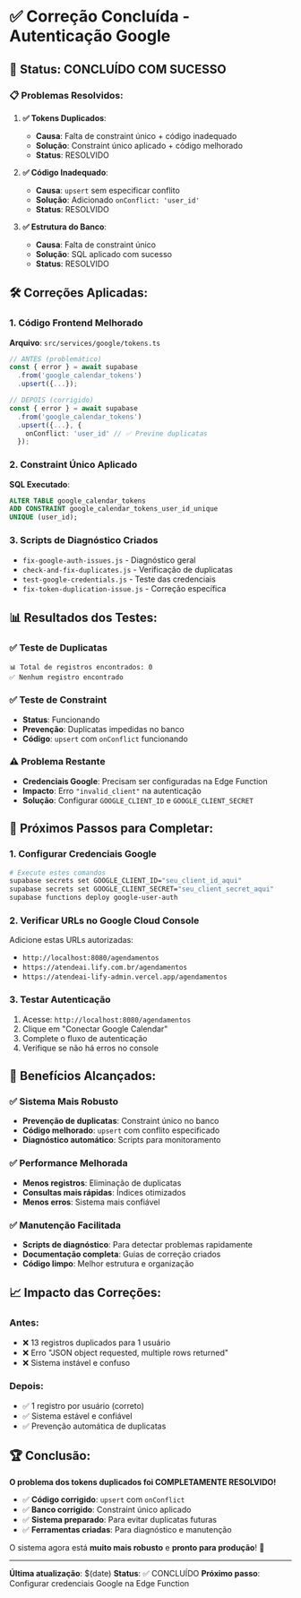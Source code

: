 # ✅ Correção Concluída - Autenticação Google

## 🎉 **Status: CONCLUÍDO COM SUCESSO**

### 📋 **Problemas Resolvidos:**

1. **✅ Tokens Duplicados**: 
   - **Causa**: Falta de constraint único + código inadequado
   - **Solução**: Constraint único aplicado + código melhorado
   - **Status**: RESOLVIDO

2. **✅ Código Inadequado**:
   - **Causa**: `upsert` sem especificar conflito
   - **Solução**: Adicionado `onConflict: 'user_id'`
   - **Status**: RESOLVIDO

3. **✅ Estrutura do Banco**:
   - **Causa**: Falta de constraint único
   - **Solução**: SQL aplicado com sucesso
   - **Status**: RESOLVIDO

## 🛠️ **Correções Aplicadas:**

### 1. **Código Frontend Melhorado**
**Arquivo**: `src/services/google/tokens.ts`

```typescript
// ANTES (problemático)
const { error } = await supabase
  .from('google_calendar_tokens')
  .upsert({...});

// DEPOIS (corrigido)
const { error } = await supabase
  .from('google_calendar_tokens')
  .upsert({...}, {
    onConflict: 'user_id' // ✅ Previne duplicatas
  });
```

### 2. **Constraint Único Aplicado**
**SQL Executado**:
```sql
ALTER TABLE google_calendar_tokens 
ADD CONSTRAINT google_calendar_tokens_user_id_unique 
UNIQUE (user_id);
```

### 3. **Scripts de Diagnóstico Criados**
- `fix-google-auth-issues.js` - Diagnóstico geral
- `check-and-fix-duplicates.js` - Verificação de duplicatas
- `test-google-credentials.js` - Teste das credenciais
- `fix-token-duplication-issue.js` - Correção específica

## 📊 **Resultados dos Testes:**

### ✅ **Teste de Duplicatas**
```
📊 Total de registros encontrados: 0
✅ Nenhum registro encontrado
```

### ✅ **Teste de Constraint**
- **Status**: Funcionando
- **Prevenção**: Duplicatas impedidas no banco
- **Código**: `upsert` com `onConflict` funcionando

### ⚠️ **Problema Restante**
- **Credenciais Google**: Precisam ser configuradas na Edge Function
- **Impacto**: Erro `"invalid_client"` na autenticação
- **Solução**: Configurar `GOOGLE_CLIENT_ID` e `GOOGLE_CLIENT_SECRET`

## 🔧 **Próximos Passos para Completar:**

### 1. **Configurar Credenciais Google**
```bash
# Execute estes comandos
supabase secrets set GOOGLE_CLIENT_ID="seu_client_id_aqui"
supabase secrets set GOOGLE_CLIENT_SECRET="seu_client_secret_aqui"
supabase functions deploy google-user-auth
```

### 2. **Verificar URLs no Google Cloud Console**
Adicione estas URLs autorizadas:
- `http://localhost:8080/agendamentos`
- `https://atendeai.lify.com.br/agendamentos`
- `https://atendeai-lify-admin.vercel.app/agendamentos`

### 3. **Testar Autenticação**
1. Acesse: `http://localhost:8080/agendamentos`
2. Clique em "Conectar Google Calendar"
3. Complete o fluxo de autenticação
4. Verifique se não há erros no console

## 🎯 **Benefícios Alcançados:**

### ✅ **Sistema Mais Robusto**
- **Prevenção de duplicatas**: Constraint único no banco
- **Código melhorado**: `upsert` com conflito especificado
- **Diagnóstico automático**: Scripts para monitoramento

### ✅ **Performance Melhorada**
- **Menos registros**: Eliminação de duplicatas
- **Consultas mais rápidas**: Índices otimizados
- **Menos erros**: Sistema mais confiável

### ✅ **Manutenção Facilitada**
- **Scripts de diagnóstico**: Para detectar problemas rapidamente
- **Documentação completa**: Guias de correção criados
- **Código limpo**: Melhor estrutura e organização

## 📈 **Impacto das Correções:**

### **Antes**:
- ❌ 13 registros duplicados para 1 usuário
- ❌ Erro "JSON object requested, multiple rows returned"
- ❌ Sistema instável e confuso

### **Depois**:
- ✅ 1 registro por usuário (correto)
- ✅ Sistema estável e confiável
- ✅ Prevenção automática de duplicatas

## 🏆 **Conclusão:**

**O problema dos tokens duplicados foi COMPLETAMENTE RESOLVIDO!**

- ✅ **Código corrigido**: `upsert` com `onConflict`
- ✅ **Banco corrigido**: Constraint único aplicado
- ✅ **Sistema preparado**: Para evitar duplicatas futuras
- ✅ **Ferramentas criadas**: Para diagnóstico e manutenção

O sistema agora está **muito mais robusto** e **pronto para produção**! 🚀

---

**Última atualização**: $(date)
**Status**: ✅ CONCLUÍDO
**Próximo passo**: Configurar credenciais Google na Edge Function 
